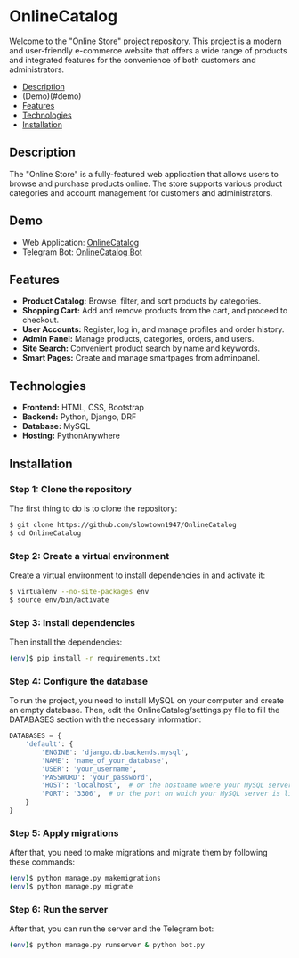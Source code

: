 # OnlineCatalog

Welcome to the "Online Store" project repository. This project is a modern and user-friendly e-commerce website that offers a wide range of products and integrated features for the convenience of both customers and administrators.

- [Description](#description)
- (Demo)(#demo)
- [Features](#features)
- [Technologies](#technologies)
- [Installation](#installation)


## Description
The "Online Store" is a fully-featured web application that allows users to browse and purchase products online. The store supports various product categories and account management for customers and administrators.

## Demo
- Web Application: [OnlineCatalog](http://slowtown.pythonanywhere.com)
- Telegram Bot: [OnlineCatalog Bot](https://t.me/OnlineCatal0g_bot)

## Features

- **Product Catalog:** Browse, filter, and sort products by categories.
- **Shopping Cart:** Add and remove products from the cart, and proceed to checkout.
- **User Accounts:** Register, log in, and manage profiles and order history.
- **Admin Panel:** Manage products, categories, orders, and users.
- **Site Search:** Convenient product search by name and keywords.
- **Smart Pages:** Create and manage smartpages from adminpanel. 

## Technologies

- **Frontend:** HTML, CSS, Bootstrap
- **Backend:** Python, Django, DRF
- **Database:** MySQL
- **Hosting:** PythonAnywhere


## Installation

### Step 1: Clone the repository
The first thing to do is to clone the repository:

```sh
$ git clone https://github.com/slowtown1947/OnlineCatalog
$ cd OnlineCatalog
```

### Step 2: Create a virtual environment
Create a virtual environment to install dependencies in and activate it:

```sh
$ virtualenv --no-site-packages env
$ source env/bin/activate
```

### Step 3: Install dependencies
Then install the dependencies:

```sh
(env)$ pip install -r requirements.txt
```

### Step 4: Configure the database
To run the project, you need to install MySQL on your computer and create an empty database. Then, edit the OnlineCatalog/settings.py file to fill the DATABASES section with the necessary information:

```python
DATABASES = {
    'default': {
        'ENGINE': 'django.db.backends.mysql',
        'NAME': 'name_of_your_database',
        'USER': 'your_username',
        'PASSWORD': 'your_password',
        'HOST': 'localhost',  # or the hostname where your MySQL server is running
        'PORT': '3306',  # or the port on which your MySQL server is listening
    }
}
```

### Step 5: Apply migrations
After that, you need to make migrations and migrate them by following these commands:

```sh
(env)$ python manage.py makemigrations
(env)$ python manage.py migrate
```

### Step 6: Run the server
After that, you can run the server and the Telegram bot:

```sh
(env)$ python manage.py runserver & python bot.py
```
